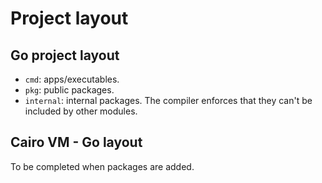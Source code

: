 # Project layout

## Go project layout

- `cmd`: apps/executables.
- `pkg`: public packages.
- `internal`: internal packages. The compiler enforces that they can't be included by other modules.

## Cairo VM - Go layout

To be completed when packages are added.
